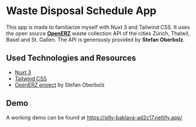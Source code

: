 # Waste Disposal Schedule App

This app is made to familiarize myself with Nuxt 3 and Tailwind CSS. It uses the open source **[OpenERZ](https://openerz.metaodi.ch/documentation)** waste collection API of the cities Zürich, Thalwil, Basel and St. Gallen. The API is generously provided by **Stefan Oberbolz**.

## Used Technologies and Resources

- [Nuxt 3](https://v3.nuxtjs.org)
- [Tailwind CSS](https://tailwindcss.com/)
- [OpenERZ project](https://github.com/metaodi/openerz) by Stefan Oberbolz

## Demo

A working demo can be found at https://silly-baklava-ad2c17.netlify.app/
